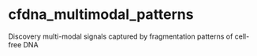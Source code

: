 # cfdna_multimodal_patterns
Discovery multi-modal signals captured by fragmentation patterns of cell-free DNA
